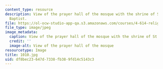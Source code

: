 ```yaml
---
content_type: resource
description: View of the prayer hall of the mosque with the shrine of St. John the
  Baptist.
file: https://ol-ocw-studio-app-qa.s3.amazonaws.com/courses/4-614-religious-architecture-and-islamic-cultures-fall-2002/df8bec23647d7338fb389fd14c5143c3_1010.jpg
file_type: image/jpeg
image_metadata:
  caption: View of the prayer hall of the mosque with the shrine of St. John the Baptist.
  credit: ''
  image-alt: View of the prayer hall of the mosque
resourcetype: Image
title: 1010.jpg
uid: df8bec23-647d-7338-fb38-9fd14c5143c3
---
```

